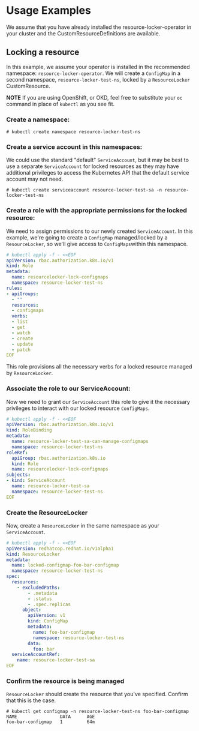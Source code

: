# Usage Examples

We assume that you have already installed the resource-locker-operator in your cluster and the CustomResourceDefinitions are available.

## Locking a resource

In this example, we assume your operator is installed in the recommended namespace:  `resource-locker-operator`. We will create a `ConfigMap` in a second namespace, `resource-locker-test-ns`, locked by a `ResourceLocker` CustomResource.

**NOTE** If you are using OpenShift, or OKD, feel free to substitute your `oc` command in place of `kubectl` as you see fit. 

### Create a namespace:

```shell
# kubectl create namespace resource-locker-test-ns
```

### Create a service account in this namespaces:

We could use the standard "default" `ServiceAccount`, but it may be best to use a separate `ServiceAccount` for locked resources as they may have additional privileges to access the Kubernetes API that the default service account may not need.

```shell
# kubectl create serviceaccount resource-locker-test-sa -n resource-locker-test-ns
```

### Create a role with the appropriate permissions for the locked resource:

We need to assign permissions to our newly created `ServiceAccount`. In this example, we're going to create a `ConfigMap` managed/locked by a `ResourceLocker`, so we'll give access to `ConfigMaps`within this namespace.

```yaml
# kubectl apply -f - <<EOF
apiVersion: rbac.authorization.k8s.io/v1
kind: Role
metadata:
  name: resourcelocker-lock-configmaps
  namespace: resource-locker-test-ns
rules:
- apiGroups:
  - ""
  resources:
  - configmaps
  verbs:
  - list
  - get
  - watch
  - create
  - update
  - patch
EOF
```

This role provisions all the necessary verbs for a locked resource managed by `ResourceLocker`. 

### Associate the role to our ServiceAccount:

Now we need to grant our `ServiceAccount` this role to give it the necessary privileges to interact with our locked resource `ConfigMaps`.

```yaml
# kubectl apply -f - <<EOF
apiVersion: rbac.authorization.k8s.io/v1
kind: RoleBinding
metadata:
  name: resource-locker-test-sa-can-manage-configmaps
  namespace: resource-locker-test-ns
roleRef:
  apiGroup: rbac.authorization.k8s.io
  kind: Role
  name: resourcelocker-lock-configmaps
subjects:
- kind: ServiceAccount
  name: resource-locker-test-sa
  namespace: resource-locker-test-ns
EOF
```

### Create the ResourceLocker

Now, create a `ResourceLocker` in the same namespace as your `ServiceAccount`. 

```yaml
# kubectl apply -f - <<EOF
apiVersion: redhatcop.redhat.io/v1alpha1
kind: ResourceLocker
metadata:
  name: locked-configmap-foo-bar-configmap
  namespace: resource-locker-test-ns
spec:
  resources:
    - excludedPaths:
        - .metadata
        - .status
        - .spec.replicas
      object:
        apiVersion: v1
        kind: ConfigMap
        metadata:
          name: foo-bar-configmap
          namespace: resource-locker-test-ns
        data:
          foo: bar
  serviceAccountRef:
    name: resource-locker-test-sa
EOF
```

### Confirm the resource is being managed

`ResourceLocker` should create the resource that you've specified. Confirm that this is the case.

```shell
# kubectl get configmap -n resource-locker-test-ns foo-bar-configmap
NAME                DATA      AGE
foo-bar-configmap   1         64m
```